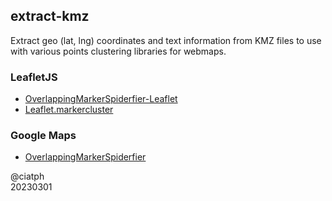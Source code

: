 ## extract-kmz

Extract geo (lat, lng) coordinates and text information from KMZ files to use with various points clustering libraries for webmaps.

### LeafletJS

- [OverlappingMarkerSpiderfier-Leaflet](https://github.com/jawj/OverlappingMarkerSpiderfier-Leaflet)
- [Leaflet.markercluster](https://github.com/Leaflet/Leaflet.markercluster)

### Google Maps

- [OverlappingMarkerSpiderfier](https://github.com/jawj/OverlappingMarkerSpiderfier)

@ciatph<br>
20230301
